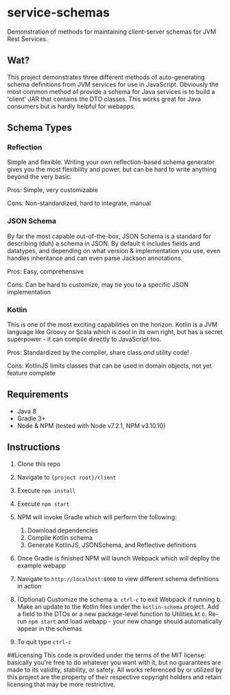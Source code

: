 # service-schemas
Demonstration of methods for maintaining client-server schemas for JVM Rest Services.

## Wat?
This project demonstrates three different methods of auto-generating schema definitions from JVM
services for use in JavaScript. Obviously the most common method of provide a schema for Java
services is to build a 'client' JAR that contains the DTO classes. This works great for Java
consumers but is hardly helpful for webapps.

## Schema Types
### Reflection
Simple and flexible. Writing your own reflection-based schema generator gives you the most flexibility
and power, but can be hard to write anything beyond the very basic.

Pros: Simple, very customizable

Cons: Non-standardized, hard to integrate, manual

### JSON Schema
By far the most capable out-of-the-box, JSON Schema is a standard for describing (duh) a schema in JSON.
By default it includes fields and datatypes, and depending on what version & implementation you use, even
handles inheritance and can even parse Jackson annotations.

Pros: Easy, comprehensive

Cons: Can be hard to customize, may tie you to a specific JSON implementation

### Kotlin
This is one of the most exciting capabilities on the horizon. Kotlin is a JVM language like Groovy
or Scala which is cool in its own right, but has a secret superpower - it can compile directly to JavaScript
too.

Pros: Standardized by the compiler, share class *and* utility code!

Cons: KotlinJS limits classes that can be used in domain objects, not yet feature complete

## Requirements
- Java 8
- Gradle 3+
- Node & NPM (tested with Node v7.2.1, NPM v3.10.10)

## Instructions
1. Clone this repo
2. Navigate to `{project root}/client`
3. Execute `npm install`
3. Execute `npm start`
4. NPM will invoke Gradle which will perform the following:
    1. Download dependencies
    2. Compile Kotlin schema
    3. Generate KotlinJS, JSONSchema, and Reflective definitions
    
5. Once Gradle is finished NPM will launch Webpack which will deploy the example webapp
6. Navigate to `http://localhost:8000` to view different schema definitions in action
7. (Optional) Customize the schema
    a. `ctrl-c` to exit Webpack if running
    b. Make an update to the Kotlin files under the `kotlin-schema` project. Add a field to the DTOs or a new package-level function to Utilities.kt
    c. Re-run `npm start` and load webapp - your new change should automatically appear in the schemas
8. To quit type `ctrl-c`

##Licensing
This code is provided under the terms of the MIT license: basically you're free to do whatever you want with it, but no guarantees are made to its validity, stability, or safety. All works referenced by or utilized by this project are the property of their respective copyright holders and retain licensing that may be more restrictive.